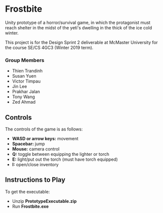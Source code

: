 # Frostbite

Unity prototype of a horror/survival game, in which the protagonist must reach shelter in the midst of the yeti's dwelling in the thick of the ice cold winter.

This project is for the Design Sprint 2 deliverable at McMaster University for the course SE/CS 4GC3 (Winter 2019 term).

### Group Members
- Thien Trandinh
- Susan Yuen
- Victor Timpau
- Jin Lee
- Prakhar Jalan
- Tony Wang
- Zed Ahmad

## Controls
The controls of the game is as follows:
- **WASD or arrow keys:** movement
- **Spacebar:** jump
- **Mouse:** camera control
- **Q:** toggle between equipping the lighter or torch
- **E:** light/put out the torch (must have torch equipped)
- **I:** open/close inventory

## Instructions to Play
To get the executable:
- Unzip **PrototypeExecutable.zip**
- Run **Frostbite.exe**